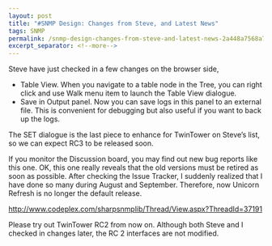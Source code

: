 ```yaml
---
layout: post
title: "#SNMP Design: Changes from Steve, and Latest News"
tags: SNMP
permalink: /snmp-design-changes-from-steve-and-latest-news-2a448a7568a7
excerpt_separator: <!--more-->
---
```

Steve have just checked in a few changes on the browser side,

* Table View. When you navigate to a table node in the Tree, you can right click and use Walk menu item to launch the Table View dialogue.
* Save in Output panel. Now you can save logs in this panel to an external file. This is convenient for debugging but also useful if you want to back up the logs.
<!--more-->

The SET dialogue is the last piece to enhance for TwinTower on Steve’s list, so we can expect RC3 to be released soon.

If you monitor the Discussion board, you may find out new bug reports like this one. OK, this one really reveals that the old versions must be retired as soon as possible. After checking the Issue Tracker, I suddenly realized that I have done so many during August and September. Therefore, now Unicorn Refresh is no longer the default release.

http://www.codeplex.com/sharpsnmplib/Thread/View.aspx?ThreadId=37191

Please try out TwinTower RC2 from now on. Although both Steve and I checked in changes later, the RC 2 interfaces are not modified.

